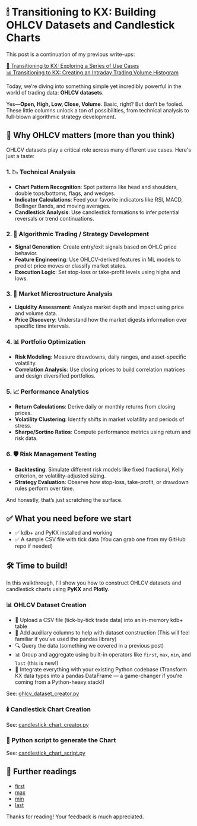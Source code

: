 # 🕯 Transitioning to KX: Building OHLCV Datasets and Candlestick Charts ️

This post is a continuation of my previous write-ups: 

[🚀 Transitioning to KX: Exploring a Series of Use Cases](https://www.linkedin.com/pulse/transitioning-kx-products-exploring-series-use-cases-fabio-gaiera-rfi2f)  
[📊 Transitioning to KX: Creating an Intraday Trading Volume Histogram](https://www.linkedin.com/pulse/transitioning-kx-products-creating-intraday-trading-volume-gaiera-c1lxf)  

Today, we’re diving into something simple yet incredibly powerful in the world of trading data: **OHLCV datasets**.

Yes—**Open, High, Low, Close, Volume**. Basic, right? But don’t be fooled. These little columns unlock a ton of
possibilities, from technical analysis to full-blown algorithmic strategy development.

## 🧩 Why OHLCV matters (more than you think)

OHLCV datasets play a critical role across many different use cases. Here's just a taste:

### 1. 📉 Technical Analysis

- **Chart Pattern Recognition**: Spot patterns like head and shoulders, double tops/bottoms, flags, and wedges.
- **Indicator Calculations**: Feed your favorite indicators like RSI, MACD, Bollinger Bands, and moving averages.
- **Candlestick Analysis**: Use candlestick formations to infer potential reversals or trend continuations.

### 2. 🤖 Algorithmic Trading / Strategy Development

- **Signal Generation**: Create entry/exit signals based on OHLC price behavior.
- **Feature Engineering**: Use OHLCV-derived features in ML models to predict price moves or classify market states.
- **Execution Logic**: Set stop-loss or take-profit levels using highs and lows.

### 3. 🔬 Market Microstructure Analysis

- **Liquidity Assessment**: Analyze market depth and impact using price and volume data.
- **Price Discovery**: Understand how the market digests information over specific time intervals.

### 4. 📊 Portfolio Optimization

- **Risk Modeling**: Measure drawdowns, daily ranges, and asset-specific volatility.
- **Correlation Analysis**: Use closing prices to build correlation matrices and design diversified portfolios.

### 5. 📈 Performance Analytics

- **Return Calculations**: Derive daily or monthly returns from closing prices.
- **Volatility Clustering**: Identify shifts in market volatility and periods of stress.
- **Sharpe/Sortino Ratios**: Compute performance metrics using return and risk data.

### 6. 🛡️ Risk Management Testing

- **Backtesting**: Simulate different risk models like fixed fractional, Kelly criterion, or volatility-adjusted sizing.
- **Strategy Evaluation**: Observe how stop-loss, take-profit, or drawdown rules perform over time.

And honestly, that’s just scratching the surface.

## ✅ What you need before we start

- ✅ kdb+ and PyKX installed and working
- ✅ A sample CSV file with tick data (You can grab one from my GitHub repo if needed)

## 🛠️ Time to build!

In this walkthrough, I’ll show you how to construct OHLCV datasets and candlestick charts using **PyKX** and **Plotly**.

### 📊 OHLCV Dataset Creation

- 📂 Upload a CSV file (tick-by-tick trade data) into an in-memory kdb+ table
- 🧱 Add auxiliary columns to help with dataset construction (This will feel familiar if you’ve used the pandas library)
- 🔍 Query the data (something we covered in a previous post)
- 📊 Group and aggregate using built-in operators like `first`, `max`, `min`, and `last` (this is new!)
- 🧬 Integrate everything with your existing Python codebase (Transform KX data types into a pandas DataFrame — a
  game-changer if you're coming from a Python-heavy stack!)

See: [ohlcv_dataset_creator.py](https://github.com/fabiogaiera/transitioning-to-kx/blob/master/candlestick_chart/ohlcv_dataset_creator.py)

### 🕯️ Candlestick Chart Creation

See: [candlestick_chart_creator.py](https://github.com/fabiogaiera/transitioning-to-kx/blob/master/candlestick_chart/candlestick_chart_creator.py)

### 🐍 Python script to generate the Chart

See: [candlestick_chart_script.py](https://github.com/fabiogaiera/transitioning-to-kx/blob/master/candlestick_chart/candlestick_chart_script.py)

## 📖 Further readings

- [first](https://code.kx.com/pykx/3.1/api/pykx-execution/q.html#first)
- [max](https://code.kx.com/pykx/3.1/api/pykx-execution/q.html#max)
- [min](https://code.kx.com/pykx/3.1/api/pykx-execution/q.html#min)
- [last](https://code.kx.com/pykx/3.1/api/pykx-execution/q.html#last)

Thanks for reading! Your feedback is much appreciated.